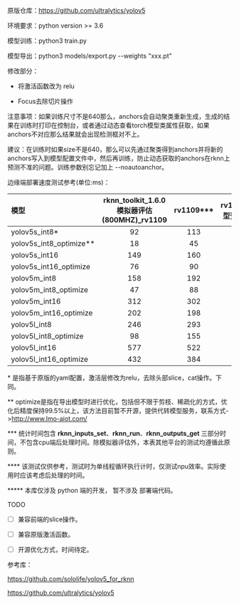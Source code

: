 原版仓库：https://github.com/ultralytics/yolov5

环境要求：python version >= 3.6

模型训练：python3 train.py

模型导出：python3 models/export.py --weights "xxx.pt"



修改部分：

* 将激活函数改为 relu

* Focus去除切片操作

  

注意事项：如果训练尺寸不是640那么，anchors会自动聚类重新生成，生成的结果在训练时打印在控制台，或者通过动态查看torch模型类属性获取，如果anchors不对应那么结果就会出现检测框对不上。

建议：在训练时如果size不是640，那么可以先通过聚类得到anchors并将新的anchors写入到模型配置文件中，然后再训练，防止动态获取的anchors在rknn上预测不准的问题。训练参数别忘记加上 --noautoanchor。



边缘端部署速度测试参考(单位:ms)：

| 模型                    | rknn_toolkit_1.6.0模拟器评估(800MHZ)_rv1109 | rv1109*** | rv1109(模型预编译) | rv1126 | rv1126(模型预编译) | rknn_toolkit_1.6.0模拟器评估(800MHZ)_rk1808 | rk1808 | rk1808(模型预编译) |
| :---------------------- | :-----------------------------------------: | :-------: | ------------------ | :----: | :----------------: | :-----------------------------------------: | :----: | :----------------: |
| yolov5s_int8*           |                     92                      |    113    |                    |   80   |         77         |                     89                      |   83   |         81         |
| yolov5s_int8_optimize** |                     18                      |    45     |                    |   36   |         33         |                     15                      |   30   |         29         |
| yolov5s_int16           |                     149                     |    160    |                    |  110   |        108         |                     106                     |  178   |        174         |
| yolov5s_int16_optimize  |                     76                      |    90     |                    |   67   |         64         |                     32                      |  126   |        122         |
| yolov5m_int8            |                     158                     |    192    |                    |  132   |        120         |                     144                     |  132   |        123         |
| yolov5m_int8_optimize   |                     47                      |    88     |                    |   66   |         55         |                     33                      |   54   |         45         |
| yolov5m_int16           |                     312                     |    302    |                    |  212   |        202         |                     187                     |  432   |        418         |
| yolov5m_int16_optimize  |                     202                     |    198    |                    |  147   |        137         |                     76                      |  354   |        344         |
| yolov5l_int8            |                     246                     |    293    |                    |  199   |                    |                     214                     |  192   |                    |
| yolov5l_int8_optimize   |                     98                      |    155    |                    |  110   |                    |                     66                      |   88   |                    |
| yolov5l_int16           |                     577                     |    522    |                    |  362   |                    |                     301                     |  697   |                    |
| yolov5l_int16_optimize  |                     432                     |    384    |                    |  275   |                    |                     154                     |  592   |                    |

\* 是指基于原版的yaml配置，激活层修改为relu，去除头部slice，cat操作。下同。

\*\* optimize是指在导出模型时进行优化，包括但不限于剪枝、稀疏化的方式，优化后精度保持99.5%以上，该方法目前暂不开源，提供代转模型服务，联系方式->http://www.lmo-aiot.com/

*\*\*  统计时间包含 **rknn_inputs_set**、**rknn_run**、**rknn_outputs_get** 三部分时间，不包含cpu端后处理时间。除模拟器评估外，本表其他平台的测试均遵循此原则。

\**** 该测试仅供参考，测试时为单线程循环执行计时，仅测试npu效率。实际使用时应该考虑后处理的时间。

\*\*\*\*\* 本库仅涉及 python 端的开发， 暂不涉及 部署端代码。



TODO

- [ ] 兼容前端的slice操作。
- [ ] 兼容原版激活函数。

- [ ] 开源优化方式，时间待定。



参考库：

https://github.com/soloIife/yolov5_for_rknn

https://github.com/ultralytics/yolov5





